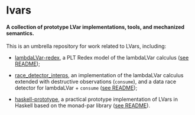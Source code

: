 lvars
=====

#### A collection of prototype LVar implementations, tools, and mechanized semantics.

This is an umbrella repository for work related to LVars, including:

  * [lambdaLVar-redex], a PLT Redex model of the lambdaLVar calculus
    ([see
    README](https://github.com/iu-parfunc/lvars/tree/master/redex#readme));

  * [race_detector_interps], an implementation of the lambdaLVar
    calculus extended with destructive observations (`consume`), and a
    data race detector for lambdaLVar + `consume` ([see
    README](https://github.com/iu-parfunc/lvars/tree/master/race_detector_interps#readme));

  * [haskell-prototype], a practical prototype implementation of LVars
    in Haskell based on the monad-par library ([see
    README](https://github.com/iu-parfunc/lvars/tree/master/haskell-prototype#readme)).


[lambdaLVar-redex]: https://github.com/iu-parfunc/lvars/tree/master/redex
[race_detector_interps]: https://github.com/iu-parfunc/lvars/tree/master/race_detector_interps
[haskell-prototype]: https://github.com/iu-parfunc/lvars/tree/master/haskell-prototype
